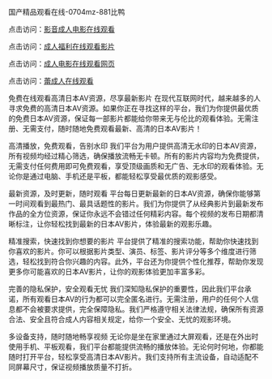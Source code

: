

国产精品观看在线-0704mz-881比鸭


点击访问：<a href="https://tfda.pages.dev/">影音成人电影在线观看</a>

点击访问：<a href="https://rtj-3zo.pages.dev/">成人福利在线观看影片</a>

点击访问：<a href="https://vassv.pages.dev/">成人电影在线观看网页</a>

点击访问：<a href="https://gfd-5xg.pages.dev/">蕾成人在线观看</a>



免费在线观看高清日本AV资源，尽享最新影片
在现代互联网时代，越来越多的人寻求免费的高清日本AV资源。如果你正在寻找这样的平台，我们为你提供最优质的免费日本AV资源，保证每一部影片都能给你带来无与伦比的观看体验。无需注册、无需支付，随时随地免费观看最新、高清的日本AV影片！

高清播放，免费观看，告别水印
我们平台为用户提供高清无水印的日本AV资源，所有视频均经过精心筛选，确保播放流畅无卡顿。所有的影片内容均为免费提供，无需支付任何费用即可免费观看，享受顶级画质和无广告、无水印的观看体验。无论你是通过电脑、手机还是平板，都能轻松享受最优质的观影感受。

最新资源，及时更新，随时观看
平台每日更新最新的日本AV资源，确保你能够第一时间观看到最热门、最具话题性的影片。我们为你提供了从经典影片到最新发布作品的全方位资源，保证你永远不会错过任何精彩内容。每个视频的发布日期都清晰标注，让你轻松找到最新的日本AV影片，体验最新的观影乐趣。

精准搜索，快速找到你想要的影片
平台提供了精准的搜索功能，帮助你快速找到你喜欢的影片。你可以根据影片类型、演员、标签、影片评分等多个维度进行筛选，轻松找到符合你兴趣的内容。此外，平台还为你提供个性化推荐，帮助你发现更多你可能喜欢的日本AV影片，让你的观影体验更加丰富多彩。

完善的隐私保护，安全观看无忧
我们深知隐私保护的重要性，因此我们平台承诺，所有观看日本AV的行为都可以完全匿名进行。无需注册，用户的任何个人信息都不会被要求提供，完全保障隐私。我们严格遵守相关法律法规，确保所有资源合法、安全且符合成人内容相关规定，给你一个安全、无忧的观影环境。

多设备支持，随时随地畅享视频
无论你是坐在家里通过大屏观看，还是在外出时使用手机、平板观看，我们平台都能提供流畅的播放体验。无论何时何地，你都能随时打开平台，轻松享受高清日本AV影片。我们支持所有主流设备，自动适配不同屏幕尺寸，保证视频播放质量不打折。







<span style="display:none;">[Canonical link]( https://github.com/ham20250704/ham13 ）</span>
